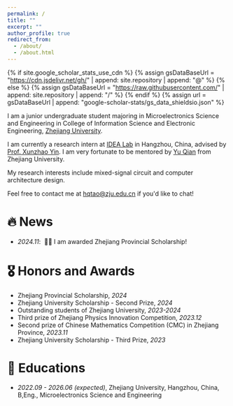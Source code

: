 ```yaml
---
permalink: /
title: ""
excerpt: ""
author_profile: true
redirect_from: 
  - /about/
  - /about.html
---
```


{% if site.google_scholar_stats_use_cdn %}
{% assign gsDataBaseUrl = "https://cdn.jsdelivr.net/gh/" | append: site.repository | append: "@" %}
{% else %}
{% assign gsDataBaseUrl = "https://raw.githubusercontent.com/" | append: site.repository | append: "/" %}
{% endif %}
{% assign url = gsDataBaseUrl | append: "google-scholar-stats/gs_data_shieldsio.json" %}

<span class='anchor' id='about-me'></span>

I am a junior undergraduate student majoring in Microelectronics Science and Engineering in College of Information Science and Electronic Engineering, [Zhejiang University](https://www.zju.edu.cn/).

I am currently a research intern at [IDEA Lab](https://zju-idea.github.io/) in Hangzhou, China, advised by [Prof. Xunzhao Yin](https://scholar.google.com/citations?user=snOTdoIAAAAJ&hl=en). I am very fortunate to be mentored by [Yu Qian](https://jerry-chandler.github.io/) from Zhejiang University.

My research interests include mixed-signal circuit and computer architecture design.

Feel free to contact me at hqtao@zju.edu.cn if you'd like to chat!


# 🔥 News
- *2024.11*: &nbsp;🎉🎉 I am awarded Zhejiang Provincial Scholarship! 

# 🎖 Honors and Awards
- Zhejiang Provincial Scholarship, *2024*
- Zhejiang University Scholarship - Second Prize, *2024*
- Outstanding students of Zhejiang University, *2023-2024*
- Third prize of Zhejiang Physics Innovation Competition, *2023.12*
- Second prize of Chinese Mathematics Competition (CMC) in Zhejiang Province, *2023.11*
- Zhejiang University Scholarship - Third Prize, *2023*

# 📖 Educations
- *2022.09 - 2026.06 (expected)*, Zhejiang University, Hangzhou, China, B,Eng., Microelectronics Science and Engineering 
